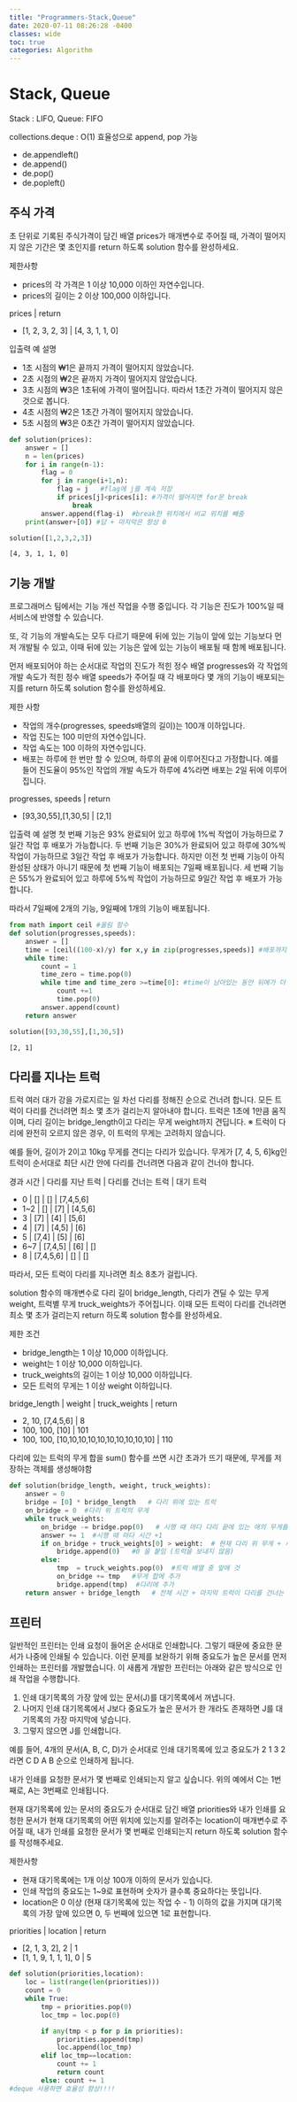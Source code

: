 ```yaml
---
title: "Programmers-Stack,Queue"
date: 2020-07-11 08:26:28 -0400
classes: wide
toc: true
categories: Algorithm
---
```


# Stack, Queue

Stack : LIFO, Queue: FIFO

collections.deque : O(1) 효율성으로 append, pop 가능
- de.appendleft()
- de.append()
- de.pop()
- de.popleft()

## 주식 가격

초 단위로 기록된 주식가격이 담긴 배열 prices가 매개변수로 주어질 때, 가격이 떨어지지 않은 기간은 몇 초인지를 return 하도록 solution 함수를 완성하세요. <br>

제한사항
- prices의 각 가격은 1 이상 10,000 이하인 자연수입니다.
- prices의 길이는 2 이상 100,000 이하입니다.

prices	|   return
- [1, 2, 3, 2, 3] |	[4, 3, 1, 1, 0]

입출력 예 설명
- 1초 시점의 ₩1은 끝까지 가격이 떨어지지 않았습니다.
- 2초 시점의 ₩2은 끝까지 가격이 떨어지지 않았습니다.
- 3초 시점의 ₩3은 1초뒤에 가격이 떨어집니다. 따라서 1초간 가격이 떨어지지 않은 것으로 봅니다.
- 4초 시점의 ₩2은 1초간 가격이 떨어지지 않았습니다.
- 5초 시점의 ₩3은 0초간 가격이 떨어지지 않았습니다.


```python
def solution(prices):
    answer = []
    n = len(prices)
    for i in range(n-1):
        flag = 0
        for j in range(i+1,n):
            flag = j   #flag에 j를 계속 저장
            if prices[j]<prices[i]: #가격이 떨어지면 for문 break
                break
        answer.append(flag-i)  #break한 위치에서 비교 위치를 빼줌
    print(answer+[0]) #답 + 마지막은 항상 0
```


```python
solution([1,2,3,2,3])
```

    [4, 3, 1, 1, 0]
    

## 기능 개발

프로그래머스 팀에서는 기능 개선 작업을 수행 중입니다. 각 기능은 진도가 100%일 때 서비스에 반영할 수 있습니다.

또, 각 기능의 개발속도는 모두 다르기 때문에 뒤에 있는 기능이 앞에 있는 기능보다 먼저 개발될 수 있고, 이때 뒤에 있는 기능은 앞에 있는 기능이 배포될 때 함께 배포됩니다.

먼저 배포되어야 하는 순서대로 작업의 진도가 적힌 정수 배열 progresses와 각 작업의 개발 속도가 적힌 정수 배열 speeds가 주어질 때 각 배포마다 몇 개의 기능이 배포되는지를 return 하도록 solution 함수를 완성하세요.

제한 사항
- 작업의 개수(progresses, speeds배열의 길이)는 100개 이하입니다.
- 작업 진도는 100 미만의 자연수입니다.
- 작업 속도는 100 이하의 자연수입니다.
- 배포는 하루에 한 번만 할 수 있으며, 하루의 끝에 이루어진다고 가정합니다. 예를 들어 진도율이 95%인 작업의 개발 속도가 하루에 4%라면 배포는 2일 뒤에 이루어집니다.

progresses,	speeds	|  return
- [93,30,55],[1,30,5]	|  [2,1]

입출력 예 설명
첫 번째 기능은 93% 완료되어 있고 하루에 1%씩 작업이 가능하므로 7일간 작업 후 배포가 가능합니다.
두 번째 기능은 30%가 완료되어 있고 하루에 30%씩 작업이 가능하므로 3일간 작업 후 배포가 가능합니다. 하지만 이전 첫 번째 기능이 아직 완성된 상태가 아니기 때문에 첫 번째 기능이 배포되는 7일째 배포됩니다.
세 번째 기능은 55%가 완료되어 있고 하루에 5%씩 작업이 가능하므로 9일간 작업 후 배포가 가능합니다.

따라서 7일째에 2개의 기능, 9일째에 1개의 기능이 배포됩니다.


```python
from math import ceil #올림 함수
def solution(progresses,speeds):
    answer = []
    time = [ceil((100-x)/y) for x,y in zip(progresses,speeds)] #배포까지 걸리는 기간
    while time:
        count = 1
        time_zero = time.pop(0)
        while time and time_zero >=time[0]: #time이 남아있는 동안 뒤에가 더 크면 count에 1 추가
            count +=1
            time.pop(0)
        answer.append(count)
    return answer
```


```python
solution([93,30,55],[1,30,5])
```




    [2, 1]



## 다리를 지나는 트럭

트럭 여러 대가 강을 가로지르는 일 차선 다리를 정해진 순으로 건너려 합니다. 모든 트럭이 다리를 건너려면 최소 몇 초가 걸리는지 알아내야 합니다. 트럭은 1초에 1만큼 움직이며, 다리 길이는 bridge_length이고 다리는 무게 weight까지 견딥니다.
※ 트럭이 다리에 완전히 오르지 않은 경우, 이 트럭의 무게는 고려하지 않습니다.

예를 들어, 길이가 2이고 10kg 무게를 견디는 다리가 있습니다. 무게가 [7, 4, 5, 6]kg인 트럭이 순서대로 최단 시간 안에 다리를 건너려면 다음과 같이 건너야 합니다.

경과 시간	|  다리를 지난 트럭	|  다리를 건너는 트럭	|  대기 트럭
- 0	 |  []	|  []	|  [7,4,5,6]
- 1~2	|  []	|  [7]	|  [4,5,6]
- 3	 | [7]	|  [4]	|  [5,6]
- 4	|  [7]	|  [4,5]	|  [6]
- 5	|  [7,4]	|  [5]	|  [6]
- 6~7	|  [7,4,5]	|  [6]	|  []
- 8	 |  [7,4,5,6]	|  []	|  []</ul>
따라서, 모든 트럭이 다리를 지나려면 최소 8초가 걸립니다.

solution 함수의 매개변수로 다리 길이 bridge_length, 다리가 견딜 수 있는 무게 weight, 트럭별 무게 truck_weights가 주어집니다. 이때 모든 트럭이 다리를 건너려면 최소 몇 초가 걸리는지 return 하도록 solution 함수를 완성하세요.

제한 조건
- bridge_length는 1 이상 10,000 이하입니다.
- weight는 1 이상 10,000 이하입니다.
- truck_weights의 길이는 1 이상 10,000 이하입니다.
- 모든 트럭의 무게는 1 이상 weight 이하입니다.

bridge_length	|  weight | truck_weights	|  return
- 2, 10, [7,4,5,6]  |	8
- 100, 100, [10]  |	101
- 100, 100, [10,10,10,10,10,10,10,10,10,10]	|  110

다리에 있는 트럭의 무게 합을 sum() 함수를 쓰면 시간 초과가 뜨기 때문에, 무게를 저장하는 객체를 생성해야함


```python
def solution(bridge_length, weight, truck_weights):
    answer = 0
    bridge = [0] * bridge_length   # 다리 위에 있는 트럭
    on_bridge = 0  #다리 위 트럭의 무게
    while truck_weights:
        on_bridge -= bridge.pop(0)   # 시행 때 마다 다리 끝에 있는 애의 무게를 빼줌
        answer += 1  #시행 때 마다 시간 +1
        if on_bridge + truck_weights[0] > weight:  # 현재 다리 위 무게 + 새로 올라갈 트럭 무게가 기준보다 높다면
            bridge.append(0)   #0 을 붙임 (트럭을 보내지 않음)
        else:
            tmp  = truck_weights.pop(0)  #트럭 배열 중 앞에 것
            on_bridge += tmp   #무게 합에 추가
            bridge.append(tmp)  #다리에 추가
    return answer + bridge_length   # 전체 시간 + 마지막 트럭이 다리를 건너는 시간
```

## 프린터

일반적인 프린터는 인쇄 요청이 들어온 순서대로 인쇄합니다. 그렇기 때문에 중요한 문서가 나중에 인쇄될 수 있습니다. 이런 문제를 보완하기 위해 중요도가 높은 문서를 먼저 인쇄하는 프린터를 개발했습니다. 이 새롭게 개발한 프린터는 아래와 같은 방식으로 인쇄 작업을 수행합니다.

1. 인쇄 대기목록의 가장 앞에 있는 문서(J)를 대기목록에서 꺼냅니다.
2. 나머지 인쇄 대기목록에서 J보다 중요도가 높은 문서가 한 개라도 존재하면 J를 대기목록의 가장 마지막에 넣습니다.
3. 그렇지 않으면 J를 인쇄합니다.


예를 들어, 4개의 문서(A, B, C, D)가 순서대로 인쇄 대기목록에 있고 중요도가 2 1 3 2 라면 C D A B 순으로 인쇄하게 됩니다.

내가 인쇄를 요청한 문서가 몇 번째로 인쇄되는지 알고 싶습니다. 위의 예에서 C는 1번째로, A는 3번째로 인쇄됩니다.

현재 대기목록에 있는 문서의 중요도가 순서대로 담긴 배열 priorities와 내가 인쇄를 요청한 문서가 현재 대기목록의 어떤 위치에 있는지를 알려주는 location이 매개변수로 주어질 때, 내가 인쇄를 요청한 문서가 몇 번째로 인쇄되는지 return 하도록 solution 함수를 작성해주세요.

제한사항
- 현재 대기목록에는 1개 이상 100개 이하의 문서가 있습니다.
- 인쇄 작업의 중요도는 1~9로 표현하며 숫자가 클수록 중요하다는 뜻입니다.
- location은 0 이상 (현재 대기목록에 있는 작업 수 - 1) 이하의 값을 가지며 대기목록의 가장 앞에 있으면 0, 두 번째에 있으면 1로 표현합니다.

priorities	|  location	|  return
- [2, 1, 3, 2], 2	|  1
- [1, 1, 9, 1, 1, 1], 0	|  5


```python
def solution(priorities,location):
    loc = list(range(len(priorities)))
    count = 0
    while True:
        tmp = priorities.pop(0)
        loc_tmp = loc.pop(0)

        if any(tmp < p for p in priorities):
            priorities.append(tmp)
            loc.append(loc_tmp)
        elif loc_tmp==location:
            count += 1
            return count
        else: count += 1
#deque 사용하면 효율성 향상!!!!
```
